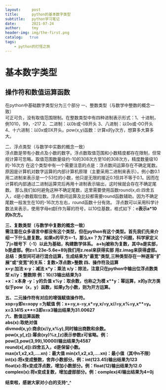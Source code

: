 ```yaml
---
layout:     post
title:      python的基本数字类型
subtitle:   python学习笔记
date:       2021-07-24
author:     tmy
header-img: img/the-first.png
catalog:   true
tags:
    - python的打怪之旅
---
```

# 基本数字类型
## 操作符和数值运算函数
在python中基础数字类型分为三个部分
一、整数类型（与数学中整数的概念一致）    
可正可负，没有取值范围限制。在整数类型中有四种进制表示形式：1、十进制，例1010，99，-217  2、二进制：以0b或-0B开头  3、八进制：以0o或-0O开头  4、十六进制：以0x或0X开头。pow(x,y)函数：计算x的y次方，想算多大算多大。 

二、浮点类型（与数学中实数的概念一致）   
浮点数是带有小数点及小数的数字。浮点数取值范围和小数精度都存在限制，但常规计算可忽略。取值范围数量级约-10的308次方至10的308次方，精度数量级10的-16次方
在这个类型中有一个需要注意的点是：浮点数间运算存在不确定尾数。原因是计算机对数字运算的内部计算机原理（主要采用二进制来表示）。例小数0.1用二进制来表示是一个53位的小数，他只是无限的接近0.1但并不等于0.1。因而在计算机内部通过二进制运算完后再用十进制表示输出，这时候就会存在不确定尾数。
那么我们如何避免这种不确定尾数，这里需要使用函数round(x,d):四舍五入，d是小数截取位数。浮点数间运算及比较都需要round函数辅助。因为不确定尾数一般发生在10的-16次方左右，round函数十分有效。
浮点数可以采用科学计数法来表示，使用字母e或E作为幂的符号，以10位基数，格式如下：<a>e<b>表示a*10的b次方。 

三、复数类型（与数学中复数的概念一致）  
需注意在众多语言中都没有这个类型，但在python有这个类型。首先我们先来介绍一下什么是复数。如果x的平方=-1，那么x=？为了解决这个问题，科学家定义了j=根号下（-1）以此为基础，构建数学体系。
a+bj被称为复数，其中a是实部，b是虚部。例z=1.23e-5.6e+89j我们用z.real来获得实部  用z.imag来获得虚部。  
   总结：类型间可进行混合运算，生成结果为"最宽”类型,三种类型存在一种逐渐“扩展”或“变宽”的关系：复数>浮点数>整数
四、操作符及运算   
x+y:加法  x-y：减法  x*y：乘法   x/y：除法，注意只在python中输出位浮点数类型   x//y：整数除 例：10//3输出结果为3   
+x：x本身  -y：y的负值  x%y：取余数，也称之为模   x**y：幂运算，x的y次方类似于pow（x，y）函数，如果y为小数，则为开方运算。

五、二元操作符有对应的增强赋值操作符。   
xop=y即x=xopy =为赋值  例：x+=y,x-=y,x*=y,x/=y,x//=y,x%=y,x**=y。x=3.1415  x**=3即x=x**3输出结果为31.00627  
六、数值运算函数   
abs(x):取绝对值   
divmod(x,y):商余(x//y,x%y),同时输出商数和余数。   
pow(x,y[,z]):幂余(x**y)%z,[z]表示参数z可省略。例：pow(3,pow(3,99),10000)输出结果为4587   
round(x[,d]):四舍五入，d是保留小数。   
max(x1,x2,x3,....xn)：最大值  min(x1,x2,x3,....xn)：最小值（其中n不限）  
int(x):将x变成整数，舍弃小数部分。例：int(123.45)输出结果为123    
float(x):将x变成浮点数，增加小数部分。例：float(12)输出结果为12.0    
complex(x):将x变成复数，增加虚部部分。例：complex(4)输出结果为4+0j    
  
结束啦，感谢大家对小白的支持^_^
